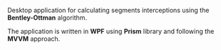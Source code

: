 Desktop application for calculating segments interceptions using the **Bentley-Ottman** algorithm.

The application is written in **WPF** using **Prism** library and following the **MVVM** approach.
